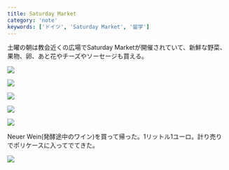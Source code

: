 ```yaml
---
title: Saturday Market
category: 'note'
keywords: ['ドイツ', 'Saturday Market', '留学']
---
```


土曜の朝は教会近くの広場でSaturday Marketが開催されていて、新鮮な野菜、果物、卵、あと花やチーズやソーセージも買える。

![ ](/img/blog_2013-10-12%2010.09.34.jpg)

![ ](/img/blog_2013-10-12%2010.12.03.jpg)

![ ](/img/blog_2013-10-12%2010.17.08.jpg)

![ ](/img/blog_2013-10-12%2010.06.51.jpg)

![ ](/img/blog_2013-10-12%2010.05.41.jpg)

Neuer Wein(発酵途中のワイン)を買って帰った。1リットル1ユーロ。計り売りでポリケースに入ってでてきた。

![ ](/img/blog_2013-10-12%2011.40.40.jpg)
